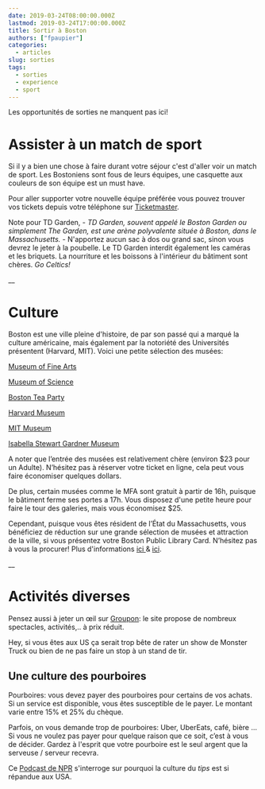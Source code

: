 ```yaml
---
date: 2019-03-24T08:00:00.000Z
lastmod: 2019-03-24T17:00:00.000Z
title: Sortir à Boston
authors: ["fpaupier"]
categories:
  - articles
slug: sorties
tags:
  - sorties
  - experience
  - sport
---
```

Les opportunités de sorties ne manquent pas ici!

# Assister à un match de sport

Si il y a bien une chose à faire durant votre séjour c'est d'aller voir un match de sport. Les Bostoniens sont fous de leurs équipes, une casquette aux couleurs de son équipe est un must have. 

Pour aller supporter votre nouvelle équipe préférée vous pouvez trouver vos tickets depuis votre téléphone sur [Ticketmaster](https://www.ticketmaster.com/mobile). 

Note pour TD Garden, - _TD Garden, souvent appelé le Boston Garden ou simplement The Garden, est une arène polyvalente située à Boston, dans le Massachusetts._ - N'apportez aucun sac à dos ou grand sac, sinon vous devrez le jeter à la poubelle. Le TD Garden interdit également les caméras et les briquets. La nourriture et les boissons à l'intérieur du bâtiment sont chères. _Go Celtics!_

__

# Culture

Boston est une ville pleine d'histoire, de par son passé qui a marqué la culture américaine, mais également par la notoriété des Universités présentent (Harvard, MIT). Voici une petite sélection des musées:



[Museum of Fine Arts](https://www.mfa.org/)

[Museum of Science](https://www.mos.org/)

[Boston Tea Party](https://www.bostonteapartyship.com/)

[Harvard Museum](https://hmnh.harvard.edu/plan-your-visit)

[MIT Museum](https://mitmuseum.mit.edu/)

[Isabella Stewart Gardner Museum](https://www.gardnermuseum.org/)



A noter que l’entrée des musées est relativement chère (environ $23 pour un Adulte). N’hésitez pas à réserver votre ticket en ligne, cela peut vous faire économiser quelques dollars.

De plus, certain musées comme le MFA sont gratuit à partir de 16h, puisque le bâtiment ferme ses portes a 17h. Vous disposez d'une petite heure pour faire le tour des galeries, mais vous économisez $25.

Cependant, puisque vous êtes résident de l’État du Massachusetts, vous bénéficiez de réduction sur une grande sélection de musées et attraction de la ville, si vous présentez votre Boston Public Library Card. N’hésitez pas à vous la procurer! Plus d'informations [ici ](https://www.bpl.org/faq/getting-a-library-card/#getting-a-library-card)& [ici](https://bostononbudget.com/free-and-discount-museum-passes-through-the-boston-public-library/).

__

# Activités diverses

Pensez aussi à jeter un œil sur [Groupon](https://www.groupon.com/browse/boston): le site propose de nombreux spectacles, activités,.. à prix réduit. 

Hey, si vous êtes aux US ça serait trop bête de rater un show de Monster Truck ou bien de ne pas faire un stop à un stand de tir.

## Une culture des pourboires

Pourboires: vous devez payer des pourboires pour certains de vos achats. Si un service est disponible, vous êtes susceptible de le payer. Le montant varie entre 15% et 25% du chèque.

 Parfois, on vous demande trop de pourboires: Uber, UberEats, café, bière ... Si vous ne voulez pas payer pour quelque raison que ce soit, c’est à vous de décider. Gardez à l'esprit que votre pourboire est le seul argent que la serveuse / serveur recevra. 

Ce [Podcast de NPR](https://www.npr.org/sections/money/2019/02/20/696426869/why-americans-can-t-quit-tipping) s'interroge sur pourquoi la culture du _tips_ est si répandue aux USA.
